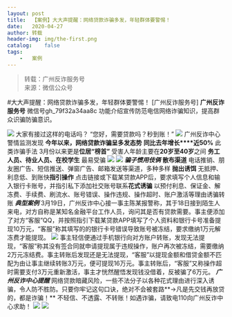```yaml
---
layout:	post
title:	【案例】大大声提醒：网络贷款诈骗多发，年轻群体要警惕！
date:	2020-04-27
author:	转载
header-img:	img/the-first.png
catalog:	false
tags:
	-	案例
---
```


<blockquote><p>转载：广州反诈服务号<br>
来源：微信公众号</p></blockquote>

#大大声提醒：网络贷款诈骗多发，年轻群体要警惕！
[广州反诈服务号]
**广州反诈服务号**
微信号gh_79f32a34aa8c
功能介绍宣传防范电信网络诈骗知识，提高群众识骗防骗意识。

![]({{site.baseurl}}/postimg/7F37aSO3cxl6xAQOSPz46cd3HvxcRvygZT318bcPZt8mic9rX7Gjiaic2nZ5QRaCjEibhmuh6Hc3XpEMHj5jWxojWg.gif)
大家有接过这样的电话吗？
“您好，需要贷款吗？秒到账！”
![]({{site.baseurl}}/postimg/U80CvqU0rQqMu7PfkLwBLbDFboNfmicSAhZZcpib1pXsqnIxPzEMrCdrgFx0dP4xupOia189uly9SR41e97215ib9Q.jpeg)
广州反诈中心警情监测发现
**今年以来，网络贷款诈骗呈多发态势**
**同比去年增长****近50%**
此类诈骗手法
3月份以来更是**位居“榜首”**
受害人年龄主要在**20岁至40岁**之间
**务工人员、待业人员、在校学生**
最易受骗
![]({{site.baseurl}}/postimg/U80CvqU0rQqMu7PfkLwBLbDFboNfmicSAePHVKm7Fm1jAjIrLxdvt0v6dyk1gzt2vuDRu33SOrIXy1ug2wLqpag.png)
![]({{site.baseurl}}/postimg/7QRTvkK2qC7IHABFmuMlWQkSSzOMicicfBaYT6Fz9hQR7ic1dOiaxbT1PQPViaxsJebRGEAJar1ZWYjUFG161ycqoug.gif)
**_骗子惯用伎俩_**
**散布渠道**
电话推销、朋友圈广告、短信推送、弹窗广告、邮箱发送等渠道，多种多样
**抛出诱饵**
无抵押、利息低、到账快**指引操作**
点击链接或下载某贷款APP后，要求填写个人信息和输入银行卡账号，并指引私下添加社交账号联系**花式诱骗**
以预付利息、保证金、解冻费、手续费、刷流水、账号错误、操作违规、操作超时、账户激活等理由诱骗转账
**_典型案例_**
3月19日，广州反诈中心接一事主陈某报警称，其于18日接到陌生人来电，对方自称是某知名金融平台工作人员，询问其是否有贷款需要。事主便添加了对方“客服”QQ，并按照指引下载某贷款APP填写了个人资料和银行卡号准备提现10万元，“客服”称其填写的的银行卡号错误导致账号被冻结，要求缴纳1万元解冻费才能提现。
![]({{site.baseurl}}/postimg/U80CvqU0rQqMu7PfkLwBLbDFboNfmicSAk6Picm3LUksnZdNavTHibibq0JbYSCXPPwWge3RMoNC9zgicgrHuDTdFVQ.png)
事主轻信便通过手机银行向对方账户转账，发现无法提现，“客服”称其没有签合同就申请提现属于违规操作，账户再次被冻结，需要缴纳2万元冻结费。事主转账后发现还是无法提现，“客服”以提现金额和借贷金额不匹配为由让事主继续转账3万元，便可提现16万元。事主转账后，“客服”又称操作超时需要支付3万元重新激活，事主才恍然醒悟发现钱没借着，反被骗了6万元。
**_广州反诈中心提醒_**
网络贷款暗藏风险，一些不法分子以各种花式理由进行深入诱骗，令人防不胜防。只要你牢记这句口诀，绝对不会被套路**→凡是先交钱再放贷的，都是诈骗！**
不轻信、不透露、不转账！如遇诈骗，请致电110向广州反诈中心求助！
![]({{site.baseurl}}/postimg/7F37aSO3cxl6xAQOSPz46cd3HvxcRvygCdbHCuz4MHOxlklQronTGh3JKqabWtC8mpfpuIc9PRNKCEFU6q96yA.png)
![]({{site.baseurl}}/postimg/7F37aSO3cxkyCm4Y8qK3v8rztf1oktdUrsLUQhsJQ67qGCQ6rLAiba90PB3L8ibJrdFicoHfuNymQ5U8qoS4BDOTg.png)
